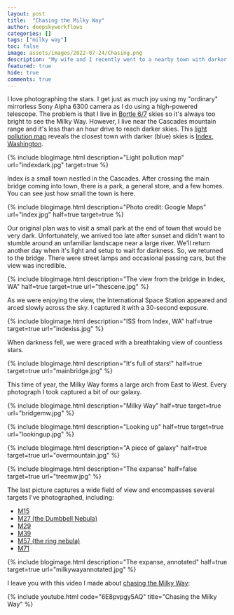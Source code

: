 ```yaml
---
layout: post
title:  "Chasing the Milky Way"
author: deepskyworkflows
categories: []
tags: ["milky way"]
toc: false
image: assets/images/2022-07-24/Chasing.png
description: "My wife and I recently went to a nearby town with darker skies to stargaze and chase  the Milky Way."
featured: true
hide: true
comments: true
---
```


I love photographing the stars. I get just as much joy using my "ordinary" mirrorless Sony Alpha 6300 camera as I do using a high-powered telescope. The problem is that I live in [Bortle 6/7](https://en.wikipedia.org/wiki/Bortle_scale) skies so it's always too bright to see the Milky Way. However, I live near the Cascades mountain range and it's less than an hour drive to reach darker skies. This [light pollution map](https://www.lightpollutionmap.info/#zoom=10.00&lat=47.8207&lon=-121.5551&layers=B0FFFFFFFTFFFFFFFFFFF) reveals the closest town with darker (blue) skies is [Index, Washington](https://en.wikipedia.org/wiki/Index,_Washington).

{% include blogimage.html description="Light pollution map" url="indexdark.jpg"  target=true %}

Index is a small town nestled in the Cascades. After crossing the main bridge coming into town, there is a park, a general store, and a few homes. You can see just how small the town is here.

{% include blogimage.html description="Photo credit: Google Maps" url="index.jpg" half=true target=true %}

Our original plan was to visit a small park at the end of town that would be very dark. Unfortunately, we arrived too late after sunset and didn't want to stumble around an unfamiliar landscape near a large river. We'll return another day when it's light and setup to wait for darkness. So, we returned to the bridge. There were street lamps and occasional passing cars, but the view was incredible.

{% include blogimage.html description="The view from the bridge in Index, WA" half=true target=true url="thescene.jpg" %}

As we were enjoying the view, the International Space Station appeared and arced slowly across the sky. I captured it with a 30-second exposure.

{% include blogimage.html description="ISS from Index, WA" half=true target=true url="indexiss.jpg" %}

When darkness fell, we were graced with a breathtaking view of countless stars.

{% include blogimage.html description="It's full of stars!" half=true target=true url="mainbridge.jpg" %}

This time of year, the Milky Way forms a large arch from East to West. Every photograph I took captured a bit of our galaxy.

{% include blogimage.html description="Milky Way" half=true target=true url="bridgemw.jpg" %}

{% include blogimage.html description="Looking up" half=true target=true url="lookingup.jpg" %}

{% include blogimage.html description="A piece of galaxy" half=true target=true url="overmountain.jpg" %}

{% include blogimage.html description="The expanse" half=false target=true url="treemw.jpg" %}

The last picture captures a wide field of view and encompasses several targets I've photographed, including:

- [M15](/gallery/m15)
- [M27 (the Dumbbell Nebula)](/gallery/m27-dumbbell)
- [M29](/gallery/m29)
- [M39](/gallery/m39)
- [M57 (the ring nebula)](/gallery/m57-ring-nebula)
- [M71](/gallery/m71)

{% include blogimage.html description="The expanse, annotated" half=true target=true url="milkywayannotated.jpg" %}

I leave you with this video I made about [chasing the Milky Way](https://youtu.be/6E8pvpgy5AQ):

{% include youtube.html code="6E8pvpgy5AQ" title="Chasing the Milky Way" %}
